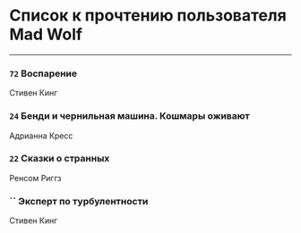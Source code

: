 # Список к прочтению пользователя Mad Wolf
---

### `72` Воспарение
Стивен Кинг

### `24` Бенди и чернильная машина. Кошмары оживают
Адрианна Кресс

### `22` Сказки о странных
Ренсом Риггз

### `` Эксперт по турбулентности
Стивен Кинг

